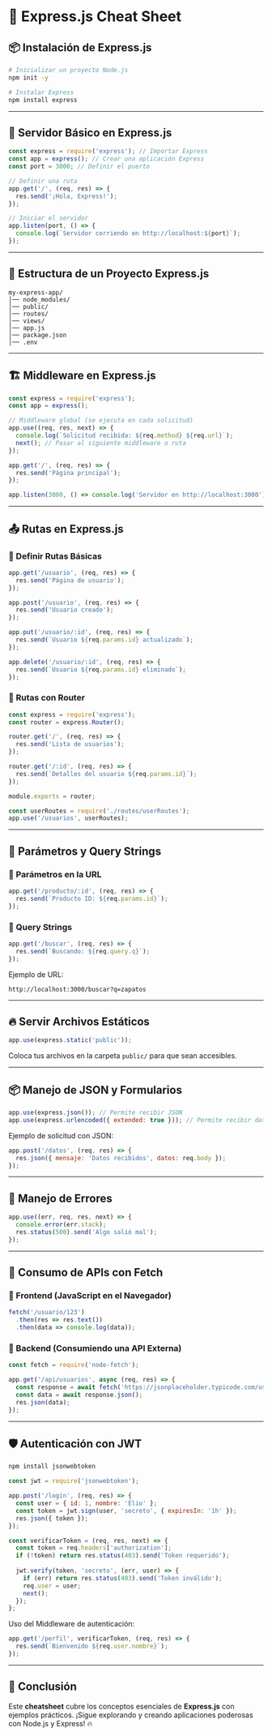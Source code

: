 # 📌 Express.js Cheat Sheet

## 📦 Instalación de Express.js

```bash
# Inicializar un proyecto Node.js
npm init -y

# Instalar Express
npm install express
```

---

## 🚀 Servidor Básico en Express.js

```javascript
const express = require('express'); // Importar Express
const app = express(); // Crear una aplicación Express
const port = 3000; // Definir el puerto

// Definir una ruta
app.get('/', (req, res) => {
  res.send('¡Hola, Express!');
});

// Iniciar el servidor
app.listen(port, () => {
  console.log(`Servidor corriendo en http://localhost:${port}`);
});
```

---

## 📁 Estructura de un Proyecto Express.js

```
my-express-app/
│── node_modules/
│── public/
│── routes/
│── views/
│── app.js
│── package.json
│── .env
```

---

## 🏗️ Middleware en Express.js

```javascript
const express = require('express');
const app = express();

// Middleware global (se ejecuta en cada solicitud)
app.use((req, res, next) => {
  console.log(`Solicitud recibida: ${req.method} ${req.url}`);
  next(); // Pasar al siguiente middleware o ruta
});

app.get('/', (req, res) => {
  res.send('Página principal');
});

app.listen(3000, () => console.log('Servidor en http://localhost:3000'));
```

---

## 📤 Rutas en Express.js

### 🔹 Definir Rutas Básicas

```javascript
app.get('/usuario', (req, res) => {
  res.send('Página de usuario');
});

app.post('/usuario', (req, res) => {
  res.send('Usuario creado');
});

app.put('/usuario/:id', (req, res) => {
  res.send(`Usuario ${req.params.id} actualizado`);
});

app.delete('/usuario/:id', (req, res) => {
  res.send(`Usuario ${req.params.id} eliminado`);
});
```

### 🔹 Rutas con Router

```javascript
const express = require('express');
const router = express.Router();

router.get('/', (req, res) => {
  res.send('Lista de usuarios');
});

router.get('/:id', (req, res) => {
  res.send(`Detalles del usuario ${req.params.id}`);
});

module.exports = router;
```

```javascript
const userRoutes = require('./routes/userRoutes');
app.use('/usuarios', userRoutes);
```

---

## 🔄 Parámetros y Query Strings

### 🔹 Parámetros en la URL

```javascript
app.get('/producto/:id', (req, res) => {
  res.send(`Producto ID: ${req.params.id}`);
});
```

### 🔹 Query Strings

```javascript
app.get('/buscar', (req, res) => {
  res.send(`Buscando: ${req.query.q}`);
});
```

Ejemplo de URL:
```
http://localhost:3000/buscar?q=zapatos
```

---

## 🔥 Servir Archivos Estáticos

```javascript
app.use(express.static('public'));
```

Coloca tus archivos en la carpeta `public/` para que sean accesibles.

---

## 📦 Manejo de JSON y Formularios

```javascript
app.use(express.json()); // Permite recibir JSON
app.use(express.urlencoded({ extended: true })); // Permite recibir datos de formularios
```

Ejemplo de solicitud con JSON:
```javascript
app.post('/datos', (req, res) => {
  res.json({ mensaje: 'Datos recibidos', datos: req.body });
});
```

---

## 🔐 Manejo de Errores

```javascript
app.use((err, req, res, next) => {
  console.error(err.stack);
  res.status(500).send('Algo salió mal');
});
```

---

## 📡 Consumo de APIs con Fetch

### 🔹 Frontend (JavaScript en el Navegador)

```javascript
fetch('/usuario/123')
  .then(res => res.text())
  .then(data => console.log(data));
```

### 🔹 Backend (Consumiendo una API Externa)

```javascript
const fetch = require('node-fetch');

app.get('/api/usuarios', async (req, res) => {
  const response = await fetch('https://jsonplaceholder.typicode.com/users');
  const data = await response.json();
  res.json(data);
});
```

---

## 🛡️ Autenticación con JWT

```bash
npm install jsonwebtoken
```

```javascript
const jwt = require('jsonwebtoken');

app.post('/login', (req, res) => {
  const user = { id: 1, nombre: 'Elio' };
  const token = jwt.sign(user, 'secreto', { expiresIn: '1h' });
  res.json({ token });
});

const verificarToken = (req, res, next) => {
  const token = req.headers['authorization'];
  if (!token) return res.status(403).send('Token requerido');
  
  jwt.verify(token, 'secreto', (err, user) => {
    if (err) return res.status(403).send('Token inválido');
    req.user = user;
    next();
  });
};
```

Uso del Middleware de autenticación:
```javascript
app.get('/perfil', verificarToken, (req, res) => {
  res.send(`Bienvenido ${req.user.nombre}`);
});
```

---

## 🚀 Conclusión
Este **cheatsheet** cubre los conceptos esenciales de **Express.js** con ejemplos prácticos. ¡Sigue explorando y creando aplicaciones poderosas con Node.js y Express! 🔥